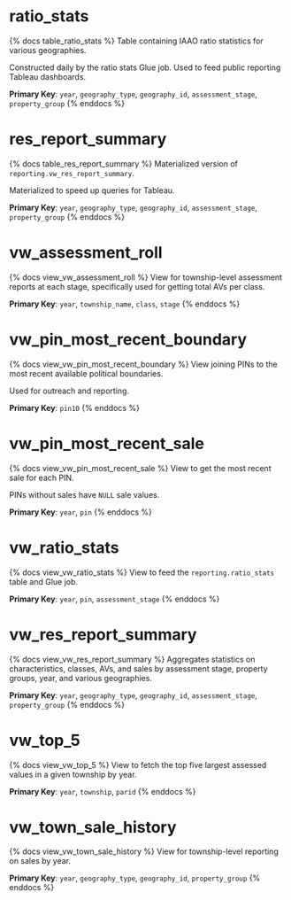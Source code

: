 # ratio_stats

{% docs table_ratio_stats %}
Table containing IAAO ratio statistics for various geographies.

Constructed daily by the ratio stats Glue job. Used to feed public
reporting Tableau dashboards.

**Primary Key**: `year`, `geography_type`, `geography_id`, `assessment_stage`,
`property_group`
{% enddocs %}

# res_report_summary

{% docs table_res_report_summary %}
Materialized version of `reporting.vw_res_report_summary`.

Materialized to speed up queries for Tableau.

**Primary Key**: `year`, `geography_type`, `geography_id`, `assessment_stage`,
`property_group`
{% enddocs %}

# vw_assessment_roll

{% docs view_vw_assessment_roll %}
View for township-level assessment reports at each stage, specifically used
for getting total AVs per class.

**Primary Key**: `year`, `township_name`, `class`, `stage`
{% enddocs %}

# vw_pin_most_recent_boundary

{% docs view_vw_pin_most_recent_boundary %}
View joining PINs to the most recent available political boundaries.

Used for outreach and reporting.

**Primary Key**: `pin10`
{% enddocs %}

# vw_pin_most_recent_sale

{% docs view_vw_pin_most_recent_sale %}
View to get the most recent sale for each PIN.

PINs without sales have `NULL` sale values.

**Primary Key**: `year`, `pin`
{% enddocs %}

# vw_ratio_stats

{% docs view_vw_ratio_stats %}
View to feed the `reporting.ratio_stats` table and Glue job.

**Primary Key**: `year`, `pin`, `assessment_stage`
{% enddocs %}

# vw_res_report_summary

{% docs view_vw_res_report_summary %}
Aggregates statistics on characteristics, classes, AVs, and sales by
assessment stage, property groups, year, and various geographies.

**Primary Key**: `year`, `geography_type`, `geography_id`, `assessment_stage`,
`property_group`
{% enddocs %}

# vw_top_5

{% docs view_vw_top_5 %}
View to fetch the top five largest assessed values in a given township
by year.

**Primary Key**: `year`, `township`, `parid`
{% enddocs %}

# vw_town_sale_history

{% docs view_vw_town_sale_history %}
View for township-level reporting on sales by year.

**Primary Key**: `year`, `geography_type`, `geography_id`, `property_group`
{% enddocs %}
